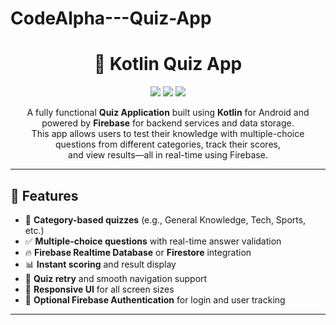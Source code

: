 # CodeAlpha---Quiz-App


<h1 align="center">📱 Kotlin Quiz App</h1>

<p align="center">
  <img src="https://img.shields.io/badge/Kotlin-Quiz-blueviolet?style=flat-square&logo=kotlin" />
  <img src="https://img.shields.io/badge/Firebase-Backend-yellow?style=flat-square&logo=firebase" />
  <img src="https://img.shields.io/badge/Status-Active-brightgreen?style=flat-square" />
</p>

<p align="center">
  A fully functional <strong>Quiz Application</strong> built using <strong>Kotlin</strong> for Android and powered by <strong>Firebase</strong> for backend services and data storage. <br>
  This app allows users to test their knowledge with multiple-choice questions from different categories, track their scores, <br>
  and view results—all in real-time using Firebase.
</p>

<hr>

<h2>🚀 Features</h2>

<ul>
  <li>🧠 <strong>Category-based quizzes</strong> (e.g., General Knowledge, Tech, Sports, etc.)</li>
  <li>✅ <strong>Multiple-choice questions</strong> with real-time answer validation</li>
  <li>🔥 <strong>Firebase Realtime Database</strong> or <strong>Firestore</strong> integration</li>
  <li>📊 <strong>Instant scoring</strong> and result display</li>
  <li>🔄 <strong>Quiz retry</strong> and smooth navigation support</li>
  <li>📲 <strong>Responsive UI</strong> for all screen sizes</li>
  <li>🔐 <strong>Optional Firebase Authentication</strong> for login and user tracking</li>
</ul>

---




